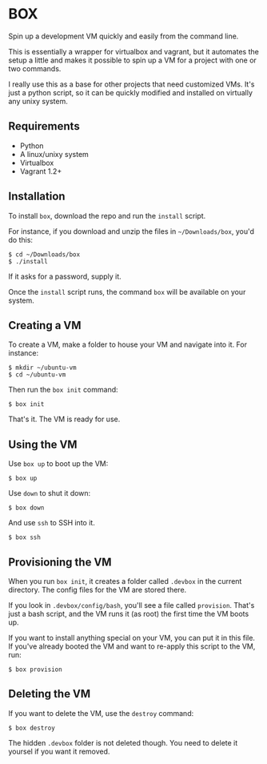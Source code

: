 BOX
===

Spin up a development VM quickly and easily from the command line. 

This is essentially a wrapper for virtualbox and vagrant, but it automates the setup a little and makes it possible to spin up a VM for a project with one or two commands. 

I really use this as a base for other projects that need customized VMs. It's just a python script, so it can be quickly modified and installed on virtually any unixy system.


Requirements
------------

* Python
* A linux/unixy system
* Virtualbox
* Vagrant 1.2+


Installation
------------

To install `box`, download the repo and run the `install` script.

For instance, if you download and unzip the files in `~/Downloads/box`, you'd do this:

    $ cd ~/Downloads/box
    $ ./install

If it asks for a password, supply it.

Once the `install` script runs, the command `box` will be available on your system.


Creating a VM
-------------

To create a VM, make a folder to house your VM and navigate into it. For instance:

    $ mkdir ~/ubuntu-vm 
    $ cd ~/ubuntu-vm

Then run the `box init` command:

    $ box init

That's it. The VM is ready for use.


Using the VM
------------

Use `box up` to boot up the VM:

    $ box up

Use `down` to shut it down:

    $ box down

And use `ssh` to SSH into it.

    $ box ssh


Provisioning the VM
-------------------

When you run `box init`, it creates a folder called `.devbox` in the current directory. The config files for the VM are stored there.

If you look in `.devbox/config/bash`, you'll see a file called `provision`. That's just a bash script, and the VM runs it (as root) the first time the VM boots up.

If you want to install anything special on your VM, you can put it in this file. If you've already booted the VM and want to re-apply this script to the VM, run:

    $ box provision

Deleting the VM
---------------

If you want to delete the VM, use the `destroy` command:

    $ box destroy

The hidden `.devbox` folder is not deleted though. You need to delete it yoursel if you want it removed.



